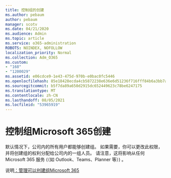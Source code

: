 ```yaml
---
title: 控制组的创建
ms.author: pebaum
author: pebaum
manager: scotv
ms.date: 04/21/2020
ms.audience: Admin
ms.topic: article
ms.service: o365-administration
ROBOTS: NOINDEX, NOFOLLOW
localization_priority: Normal
ms.collection: Adm_O365
ms.custom:
- "168"
- "1200029"
ms.assetid: e06cdce9-1e43-475d-970b-e0bac0fc5446
ms.openlocfilehash: 85e18428ecda4cb5872238e636e6d51236f716fff84b6a3bb7a84e97eca3bdf8
ms.sourcegitcommit: b5f7da89a650d2915dc652449623c78be6247175
ms.translationtype: MT
ms.contentlocale: zh-CN
ms.lasthandoff: 08/05/2021
ms.locfileid: "53965919"
---
```

# <a name="control-creation-of-microsoft-365-groups"></a>控制组Microsoft 365创建

默认情况下，公司内的所有用户都能够创建组。 如果需要，你可以更改此权限，并将创建组的权利分配给公司内的一组人员。 请注意，这将影响从任何 Microsoft 365 服务 (（如 Outlook、Teams、Planner 等）) 。
  
说明[：管理可以创建组Microsoft 365](https://docs.microsoft.com/microsoft-365/admin/create-groups/manage-creation-of-groups)
